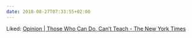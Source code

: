```yaml
---
date: 2018-08-27T07:33:55+02:00
---
```


Liked: [Opinion | Those Who Can Do, Can’t Teach - The New York Times](https://www.nytimes.com/2018/08/25/opinion/sunday/college-professors-experts-advice.html)
